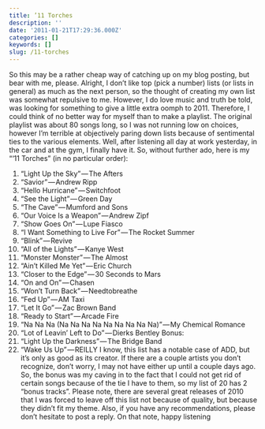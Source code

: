 ```yaml
---
title: ’11 Torches
description: ''
date: '2011-01-21T17:29:36.000Z'
categories: []
keywords: []
slug: /11-torches
---
```

So this may be a rather cheap way of catching up on my blog posting, but bear with me, please. Alright, I don’t like top (pick a number) lists (or lists in general) as much as the next person, so the thought of creating my own list was somewhat repulsive to me. However, I do love music and truth be told, was looking for something to give a little extra oomph to 2011. Therefore, I could think of no better way for myself than to make a playlist. The original playlist was about 80 songs long, so I was not running low on choices, however I’m terrible at objectively paring down lists because of sentimental ties to the various elements. Well, after listening all day at work yesterday, in the car and at the gym, I finally have it. So, without further ado, here is my “‘11 Torches” (in no particular order):
1) “Light Up the Sky” — The Afters
2) “Savior” — Andrew Ripp
3) “Hello Hurricane” — Switchfoot
4) “See the Light” — Green Day
5) “The Cave” — Mumford and Sons
6) “Our Voice Is a Weapon” — Andrew Zipf
7) “Show Goes On” — Lupe Fiasco
8) “I Want Something to Live For” — The Rocket Summer
9) “Blink” — Revive
10) “All of the Lights” — Kanye West
11) “Monster Monster” — The Almost
12) “Ain’t Killed Me Yet” — Eric Church
13) “Closer to the Edge” — 30 Seconds to Mars
14) “On and On” — Chasen
15) “Won’t Turn Back” — Needtobreathe
16) “Fed Up” — AM Taxi
17) “Let It Go” — Zac Brown Band
18) “Ready to Start” — Arcade Fire
19) “Na Na Na (Na Na Na Na Na Na Na Na Na)” — My Chemical Romance
20) “Lot of Leavin’ Left to Do” — Dierks Bentley
Bonus:
21) “Light Up the Darkness” — The Bridge Band
22) “Wake Us Up” — REILLY
I know, this list has a notable case of ADD, but it’s only as good as its creator. If there are a couple artists you don’t recognize, don’t worry, I may not have either up until a couple days ago. So, the bonus was my caving in to the fact that I could not get rid of certain songs because of the tie I have to them, so my list of 20 has 2 “bonus tracks”. Please note, there are several great releases of 2010 that I was forced to leave off this list not because of quality, but because they didn’t fit my theme. Also, if you have any recommendations, please don’t hesitate to post a reply. On that note, happy listening
